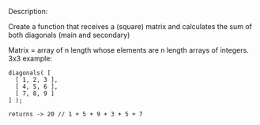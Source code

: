 Description:

Create a function that receives a (square) matrix and calculates the sum of both diagonals (main and secondary)

Matrix = array of n length whose elements are n length arrays of integers.
3x3 example:

```
diagonals( [
  [ 1, 2, 3 ],
  [ 4, 5, 6 ],
  [ 7, 8, 9 ]
] );

returns -> 20 // 1 + 5 + 9 + 3 + 5 + 7
```
